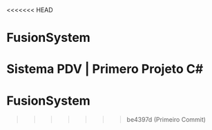 <<<<<<< HEAD
# FusionSystem
Sistema PDV | Primero Projeto C#
=======
# FusionSystem
>>>>>>> be4397d (Primeiro Commit)
